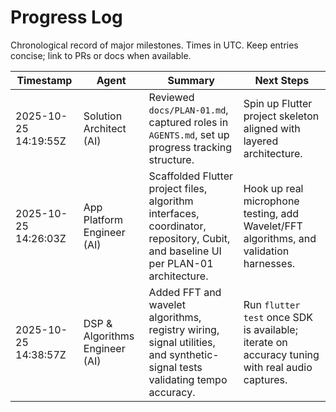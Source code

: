 # Progress Log

Chronological record of major milestones. Times in UTC. Keep entries concise; link to PRs or docs when available.

| Timestamp | Agent | Summary | Next Steps |
| --- | --- | --- | --- |
| 2025-10-25 14:19:55Z | Solution Architect (AI) | Reviewed `docs/PLAN-01.md`, captured roles in `AGENTS.md`, set up progress tracking structure. | Spin up Flutter project skeleton aligned with layered architecture. |
| 2025-10-25 14:26:03Z | App Platform Engineer (AI) | Scaffolded Flutter project files, algorithm interfaces, coordinator, repository, Cubit, and baseline UI per PLAN-01 architecture. | Hook up real microphone testing, add Wavelet/FFT algorithms, and validation harnesses. |
| 2025-10-25 14:38:57Z | DSP & Algorithms Engineer (AI) | Added FFT and wavelet algorithms, registry wiring, signal utilities, and synthetic-signal tests validating tempo accuracy. | Run `flutter test` once SDK is available; iterate on accuracy tuning with real audio captures. |
